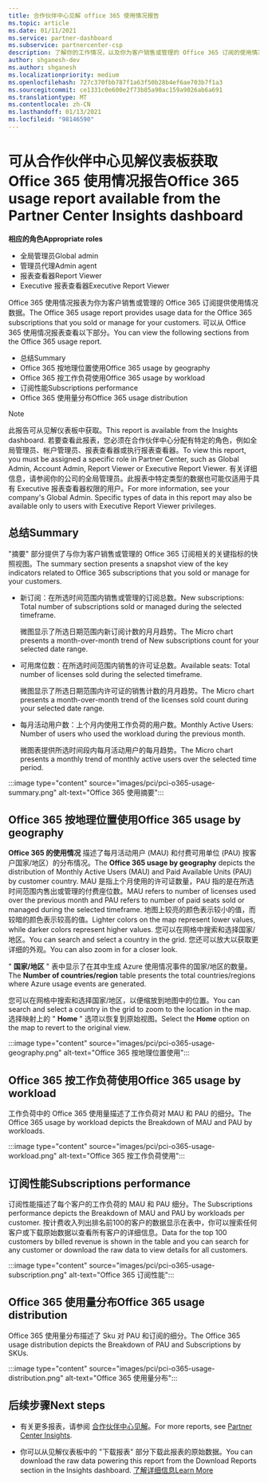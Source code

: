```yaml
---
title: 合作伙伴中心见解 office 365 使用情况报告
ms.topic: article
ms.date: 01/11/2021
ms.service: partner-dashboard
ms.subservice: partnercenter-csp
description: 了解你的工作情况，以及你为客户销售或管理的 Office 365 订阅的使用情况。
author: shganesh-dev
ms.author: shganesh
ms.localizationpriority: medium
ms.openlocfilehash: 727c370fbb787f1a63f50b28b4ef6ae703b7f1a3
ms.sourcegitcommit: ce1331c0e600e2f73b85a90ac159a9026ab6a691
ms.translationtype: MT
ms.contentlocale: zh-CN
ms.lasthandoff: 01/13/2021
ms.locfileid: "98146590"
---
```

# <a name="office-365-usage-report-available-from-the-partner-center-insights-dashboard"></a><span data-ttu-id="dcfcf-103">可从合作伙伴中心见解仪表板获取 Office 365 使用情况报告</span><span class="sxs-lookup"><span data-stu-id="dcfcf-103">Office 365 usage report available from the Partner Center Insights dashboard</span></span>

<span data-ttu-id="dcfcf-104">**相应的角色**</span><span class="sxs-lookup"><span data-stu-id="dcfcf-104">**Appropriate roles**</span></span>
- <span data-ttu-id="dcfcf-105">全局管理员</span><span class="sxs-lookup"><span data-stu-id="dcfcf-105">Global admin</span></span>
- <span data-ttu-id="dcfcf-106">管理员代理</span><span class="sxs-lookup"><span data-stu-id="dcfcf-106">Admin agent</span></span>
- <span data-ttu-id="dcfcf-107">报表查看器</span><span class="sxs-lookup"><span data-stu-id="dcfcf-107">Report Viewer</span></span>
- <span data-ttu-id="dcfcf-108">Executive 报表查看器</span><span class="sxs-lookup"><span data-stu-id="dcfcf-108">Executive Report Viewer</span></span>

<span data-ttu-id="dcfcf-109">Office 365 使用情况报表为你为客户销售或管理的 Office 365 订阅提供使用情况数据。</span><span class="sxs-lookup"><span data-stu-id="dcfcf-109">The Office 365 usage report provides usage data for the Office 365 subscriptions that you sold or manage for your customers.</span></span> <span data-ttu-id="dcfcf-110">可以从 Office 365 使用情况报表查看以下部分。</span><span class="sxs-lookup"><span data-stu-id="dcfcf-110">You can view the following sections from the Office 365 usage report.</span></span>

- <span data-ttu-id="dcfcf-111">总结</span><span class="sxs-lookup"><span data-stu-id="dcfcf-111">Summary</span></span>
- <span data-ttu-id="dcfcf-112">Office 365 按地理位置使用</span><span class="sxs-lookup"><span data-stu-id="dcfcf-112">Office 365 usage by geography</span></span>
- <span data-ttu-id="dcfcf-113">Office 365 按工作负荷使用</span><span class="sxs-lookup"><span data-stu-id="dcfcf-113">Office 365 usage by workload</span></span>
- <span data-ttu-id="dcfcf-114">订阅性能</span><span class="sxs-lookup"><span data-stu-id="dcfcf-114">Subscriptions performance</span></span>
- <span data-ttu-id="dcfcf-115">Office 365 使用量分布</span><span class="sxs-lookup"><span data-stu-id="dcfcf-115">Office 365 usage distribution</span></span>

 > [!NOTE]
 > <span data-ttu-id="dcfcf-116">此报告可从见解仪表板中获取。</span><span class="sxs-lookup"><span data-stu-id="dcfcf-116">This report is available from the Insights dashboard.</span></span> <span data-ttu-id="dcfcf-117">若要查看此报表，您必须在合作伙伴中心分配有特定的角色，例如全局管理员、帐户管理员、报表查看器或执行报表查看器。</span><span class="sxs-lookup"><span data-stu-id="dcfcf-117">To view this report, you must be assigned a specific role in Partner Center, such as Global Admin, Account Admin, Report Viewer or Executive Report Viewer.</span></span> <span data-ttu-id="dcfcf-118">有关详细信息，请参阅你的公司的全局管理员。此报表中特定类型的数据也可能仅适用于具有 Executive 报表查看器权限的用户。</span><span class="sxs-lookup"><span data-stu-id="dcfcf-118">For more information, see your company's Global Admin. Specific types of data in this report may also be available only to users with Executive Report Viewer privileges.</span></span>

## <a name="summary"></a><span data-ttu-id="dcfcf-119">总结</span><span class="sxs-lookup"><span data-stu-id="dcfcf-119">Summary</span></span>

<span data-ttu-id="dcfcf-120">"摘要" 部分提供了与你为客户销售或管理的 Office 365 订阅相关的关键指标的快照视图。</span><span class="sxs-lookup"><span data-stu-id="dcfcf-120">The summary section presents a snapshot view of the key indicators related to Office 365 subscriptions that you sold or manage for your customers.</span></span>  

- <span data-ttu-id="dcfcf-121">新订阅：在所选时间范围内销售或管理的订阅总数。</span><span class="sxs-lookup"><span data-stu-id="dcfcf-121">New subscriptions: Total number of subscriptions sold or managed during the selected timeframe.</span></span>

   <span data-ttu-id="dcfcf-122">微图显示了所选日期范围内新订阅计数的月月趋势。</span><span class="sxs-lookup"><span data-stu-id="dcfcf-122">The Micro chart presents a month-over-month trend of New subscriptions count for your selected date range.</span></span>

- <span data-ttu-id="dcfcf-123">可用席位数：在所选时间范围内销售的许可证总数。</span><span class="sxs-lookup"><span data-stu-id="dcfcf-123">Available seats: Total number of licenses sold during the selected timeframe.</span></span>

   <span data-ttu-id="dcfcf-124">微图显示了所选日期范围内许可证的销售计数的月月趋势。</span><span class="sxs-lookup"><span data-stu-id="dcfcf-124">The Micro chart presents a month-over-month trend of the licenses sold count during your selected date range.</span></span>

- <span data-ttu-id="dcfcf-125">每月活动用户数：上个月内使用工作负荷的用户数。</span><span class="sxs-lookup"><span data-stu-id="dcfcf-125">Monthly Active Users: Number of users who used the workload during the previous month.</span></span> 

   <span data-ttu-id="dcfcf-126">微图表提供所选时间段内每月活动用户的每月趋势。</span><span class="sxs-lookup"><span data-stu-id="dcfcf-126">The Micro chart presents a monthly trend of monthly active users over the selected time period.</span></span>

:::image type="content" source="images/pci/pci-o365-usage-summary.png" alt-text="Office 365 使用摘要":::

## <a name="office-365-usage-by-geography"></a><span data-ttu-id="dcfcf-128">Office 365 按地理位置使用</span><span class="sxs-lookup"><span data-stu-id="dcfcf-128">Office 365 usage by geography</span></span>

<span data-ttu-id="dcfcf-129">**Office 365 的使用情况** 描述了每月活动用户 (MAU) 和付费可用单位 (PAU) 按客户国家/地区）的分布情况。</span><span class="sxs-lookup"><span data-stu-id="dcfcf-129">The **Office 365 usage by geography** depicts the distribution of Monthly Active Users (MAU) and Paid Available Units (PAU) by customer country.</span></span> <span data-ttu-id="dcfcf-130">MAU 是指上个月使用的许可证数量，PAU 指的是在所选时间范围内售出或管理的付费座位数。</span><span class="sxs-lookup"><span data-stu-id="dcfcf-130">MAU refers to number of licenses used over the previous month and PAU refers to number of paid seats sold or managed during the selected timeframe.</span></span> <span data-ttu-id="dcfcf-131">地图上较亮的颜色表示较小的值，而较暗的颜色表示较高的值。</span><span class="sxs-lookup"><span data-stu-id="dcfcf-131">Lighter colors on the map represent lower values, while darker colors represent higher values.</span></span> <span data-ttu-id="dcfcf-132">您可以在网格中搜索和选择国家/地区。</span><span class="sxs-lookup"><span data-stu-id="dcfcf-132">You can search and select a country in the grid.</span></span> <span data-ttu-id="dcfcf-133">您还可以放大以获取更详细的外观。</span><span class="sxs-lookup"><span data-stu-id="dcfcf-133">You can also zoom in for a closer look.</span></span>

<span data-ttu-id="dcfcf-134">" **国家/地区** " 表中显示了在其中生成 Azure 使用情况事件的国家/地区的数量。</span><span class="sxs-lookup"><span data-stu-id="dcfcf-134">The **Number of countries/region** table presents the total countries/regions where Azure usage events are generated.</span></span>

<span data-ttu-id="dcfcf-135">您可以在网格中搜索和选择国家/地区，以便缩放到地图中的位置。</span><span class="sxs-lookup"><span data-stu-id="dcfcf-135">You can search and select a country in the grid to zoom to the location in the map.</span></span> <span data-ttu-id="dcfcf-136">选择映射上的 " **Home** " 选项以恢复到原始视图。</span><span class="sxs-lookup"><span data-stu-id="dcfcf-136">Select the **Home** option on the map to revert to the original view.</span></span>


:::image type="content" source="images/pci/pci-o365-usage-geography.png" alt-text="Office 365 按地理位置使用":::

## <a name="office-365-usage-by-workload"></a><span data-ttu-id="dcfcf-138">Office 365 按工作负荷使用</span><span class="sxs-lookup"><span data-stu-id="dcfcf-138">Office 365 usage by workload</span></span>

<span data-ttu-id="dcfcf-139">工作负荷中的 Office 365 使用量描述了工作负荷对 MAU 和 PAU 的细分。</span><span class="sxs-lookup"><span data-stu-id="dcfcf-139">The Office 365 usage by workload depicts the Breakdown of MAU and PAU by workloads.</span></span>

:::image type="content" source="images/pci/pci-o365-usage-workload.png" alt-text="Office 365 按工作负荷使用":::

## <a name="subscriptions-performance"></a><span data-ttu-id="dcfcf-141">订阅性能</span><span class="sxs-lookup"><span data-stu-id="dcfcf-141">Subscriptions performance</span></span>

<span data-ttu-id="dcfcf-142">订阅性能描述了每个客户的工作负荷的 MAU 和 PAU 细分。</span><span class="sxs-lookup"><span data-stu-id="dcfcf-142">The Subscriptions performance depicts the Breakdown of MAU and PAU by workloads per customer.</span></span> <span data-ttu-id="dcfcf-143">按计费收入列出排名前100的客户的数据显示在表中，你可以搜索任何客户或下载原始数据以查看所有客户的详细信息。</span><span class="sxs-lookup"><span data-stu-id="dcfcf-143">Data for the top 100 customers by billed revenue is shown in the table and you can search for any customer or download the raw data to view details for all customers.</span></span>

:::image type="content" source="images/pci/pci-o365-usage-subscription.png" alt-text="Office 365 订阅性能":::

## <a name="office-365-usage-distribution"></a><span data-ttu-id="dcfcf-145">Office 365 使用量分布</span><span class="sxs-lookup"><span data-stu-id="dcfcf-145">Office 365 usage distribution</span></span>

<span data-ttu-id="dcfcf-146">Office 365 使用量分布描述了 Sku 对 PAU 和订阅的细分。</span><span class="sxs-lookup"><span data-stu-id="dcfcf-146">The Office 365 usage distribution depicts the Breakdown of PAU and Subscriptions by SKUs.</span></span>

:::image type="content" source="images/pci/pci-o365-usage-distribution.png" alt-text="Office 365 使用量分布":::

## <a name="next-steps"></a><span data-ttu-id="dcfcf-148">后续步骤</span><span class="sxs-lookup"><span data-stu-id="dcfcf-148">Next steps</span></span>

- <span data-ttu-id="dcfcf-149">有关更多报表，请参阅 [合作伙伴中心见解](partner-center-insights.md)。</span><span class="sxs-lookup"><span data-stu-id="dcfcf-149">For more reports, see [Partner Center Insights](partner-center-insights.md).</span></span>

- <span data-ttu-id="dcfcf-150">你可以从见解仪表板中的 "下载报表" 部分下载此报表的原始数据。</span><span class="sxs-lookup"><span data-stu-id="dcfcf-150">You can download the raw data powering this report from the Download Reports section in the Insights dashboard.</span></span> [<span data-ttu-id="dcfcf-151">了解详细信息</span><span class="sxs-lookup"><span data-stu-id="dcfcf-151">Learn More</span></span>](pci-download-reports.md) 
